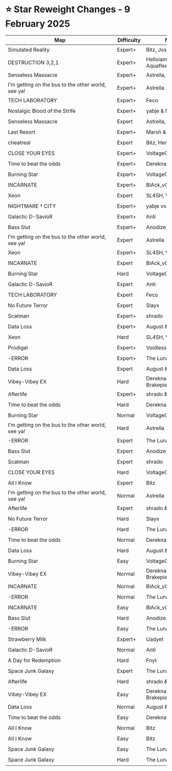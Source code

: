 # ⭐ Star Reweight Changes - 9 February 2025

| <div style="width:325px">Map</div> | <div style="width:75px">Difficulty</div> | <div style="width:200px">Mapper(s)</div> | <div style="width:175px">Star Rating Change</div> |
|-----|------------|-----------|---------------------------------------------------|
| Simulated Reality | Expert+ | Bitz, Joshabi & WalkingKat | ⭐ 14.18 → ⭐ 14.58 |
| DESTRUCTION 3,2,1 | Expert+ | Helloiamdaan, Bitz & Aquaflee | ⭐ 14.0 → ⭐ 14.26 |
| Senseless Massacre | Expert+ | Astrella, Bitz & Slayx | ⭐ 13.82 → ⭐ 13.72 |
| I'm getting on the bus to the other world, see ya! | Expert+ | Astrella | ⭐ 13.56 → ⭐ 13.36 |
| TECH LABORATORY | Expert+ | Feco | ⭐ 12.94 → ⭐ 13.05 |
| Nostalgic Blood of the Strife | Expert+ | yabje & Nolanimations | ⭐ 12.65 → ⭐ 12.85 |
| Senseless Massacre | Expert | Astrella, Bitz & Slayx | ⭐ 12.58 → ⭐ 12.75 |
| Last Resort | Expert+ | Marsh & Gabriel | ⭐ 12.51 → ⭐ 12.62 |
| cheatreal | Expert | Bitz, Hener, Tseska & Jevk | ⭐ 12.25 → ⭐ 12.72 |
| CLOSE YOUR EYES | Expert+ | VoltageO | ⭐ 12.2 → ⭐ 11.95 |
| Time to beat the odds | Expert+ | Dereknalox123 & Elecast | ⭐ 12.02 → ⭐ 12.09 |
| Burning Star | Expert+ | VoltageO & Aquaflee | ⭐ 11.93 → ⭐ 12.38 |
| INCAЯNATE | Expert+ | BlAck_vOid-1001 | ⭐ 11.85 → ⭐ 11.9 |
| Xeon | Expert | SL4SH, ViSi & WangYufy | ⭐ 11.55 → ⭐ 11.15 |
| NIGHTMARE † CITY | Expert+ | yabje vs. Mr_bjo | ⭐ 11.54 → ⭐ 11.79 |
| Galactic D-SavioR | Expert+ | Anti | ⭐ 11.2 → ⭐ 11.08 |
| Bass Slut | Expert+ | Anodize | ⭐ 10.7 → ⭐ 10.05 |
| I'm getting on the bus to the other world, see ya! | Expert | Astrella | ⭐ 10.46 → ⭐ 10.98 |
| Xeon | Expert+ | SL4SH, ViSi & WangYufy | ⭐ 9.96 → ⭐ 10.6 |
| INCAЯNATE | Expert | BlAck_vOid-1001 | ⭐ 9.9 → ⭐ 9.19 |
| Burning Star | Hard | VoltageO & Aquaflee | ⭐ 9.79 → ⭐ 9.54 |
| Galactic D-SavioR | Expert | Anti | ⭐ 9.71 → ⭐ 9.31 |
| TECH LABORATORY | Expert | Feco | ⭐ 9.63 → ⭐ 9.78 |
| No Future Terror | Expert | Slayx | ⭐ 8.84 → ⭐ 7.92 |
| Scatman | Expert+ | shrado | ⭐ 8.64 → ⭐ 8.17 |
| Data Loss | Expert+ | August & Dereknalox123 | ⭐ 8.42 → ⭐ 8.61 |
| Xeon | Hard | SL4SH, ViSi & WangYufy | ⭐ 8.4 → ⭐ 8.35 |
| Prodigal | Expert+ | Voidless | ⭐ 7.75 → ⭐ 8.36 |
| -ERROR | Expert+ | The Lunar Carver | ⭐ 7.67 → ⭐ 8.74 |
| Data Loss | Expert | August & Dereknalox123 | ⭐ 7.6 → ⭐ 8.13 |
| Vibey-Vibey EX | Hard | Dereknalox123 & Brakepie | ⭐ 7.57 → ⭐ 7.51 |
| Afterlife | Expert+ | shrado & Voidless | ⭐ 7.56 → ⭐ 8.51 |
| Time to beat the odds | Hard | Dereknalox123 & Elecast | ⭐ 7.44 → ⭐ 7.88 |
| Burning Star | Normal | VoltageO & Aquaflee | ⭐ 7.18 → ⭐ 7.83 |
| I'm getting on the bus to the other world, see ya! | Hard | Astrella | ⭐ 7.17 → ⭐ 7.85 |
| -ERROR | Expert | The Lunar Carver | ⭐ 6.96 → ⭐ 7.03 |
| Bass Slut | Expert | Anodize | ⭐ 6.24 → ⭐ 5.71 |
| Scatman | Expert | shrado | ⭐ 6.1 → ⭐ 5.71 |
| CLOSE YOUR EYES | Hard | VoltageO | ⭐ 5.75 → ⭐ 6.06 |
| All I Know | Expert | Bitz | ⭐ 5.7 → ⭐ 5.18 |
| I'm getting on the bus to the other world, see ya! | Normal | Astrella | ⭐ 5.27 → ⭐ 5.65 |
| Afterlife | Expert | shrado & Voidless | ⭐ 5.27 → ⭐ 6.9 |
| No Future Terror | Hard | Slayx | ⭐ 5.22 → ⭐ 6.61 |
| -ERROR | Hard | The Lunar Carver | ⭐ 5.11 → ⭐ 6.51 |
| Time to beat the odds | Normal | Dereknalox123 & Elecast | ⭐ 5.04 → ⭐ 5.7 |
| Data Loss | Hard | August & Dereknalox123 | ⭐ 4.96 → ⭐ 6.46 |
| Burning Star | Easy | VoltageO & Aquaflee | ⭐ 4.84 → ⭐ 5.56 |
| Vibey-Vibey EX | Normal | Dereknalox123 & Brakepie | ⭐ 4.81 → ⭐ 5.31 |
| INCAЯNATE | Normal | BlAck_vOid-1001 | ⭐ 4.75 → ⭐ 5.75 |
| -ERROR | Normal | The Lunar Carver | ⭐ 4.69 → ⭐ 5.01 |
| INCAЯNATE | Easy | BlAck_vOid-1001 | ⭐ 4.67 → ⭐ 5.27 |
| Bass Slut | Hard | Anodize | ⭐ 4.35 → ⭐ 5.11 |
| -ERROR | Easy | The Lunar Carver | ⭐ 4.35 → ⭐ 5.42 |
| Strawberry Milk | Expert+ | Uadyet | ⭐ 4.31 → ⭐ 5.17 |
| Galactic D-SavioR | Normal | Anti | ⭐ 4.27 → ⭐ 4.54 |
| A Day for Redemption | Hard | Fnyt | ⭐ 4.27 → ⭐ 5.37 |
| Space Junk Galaxy | Expert | The Lunar Carver | ⭐ 4.05 → ⭐ 4.88 |
| Afterlife | Hard | shrado & Voidless | ⭐ 4.03 → ⭐ 5.25 |
| Vibey-Vibey EX | Easy | Dereknalox123 & Brakepie | ⭐ 3.89 → ⭐ 4.71 |
| Data Loss | Normal | August & Dereknalox123 | ⭐ 3.88 → ⭐ 4.33 |
| Time to beat the odds | Easy | Dereknalox123 & Elecast | ⭐ 3.85 → ⭐ 4.55 |
| All I Know | Normal | Bitz | ⭐ 3.81 → ⭐ 4.16 |
| All I Know | Easy | Bitz | ⭐ 2.95 → ⭐ 3.65 |
| Space Junk Galaxy | Easy | The Lunar Carver | ⭐ 2.68 → ⭐ 3.55 |
| Space Junk Galaxy | Hard | The Lunar Carver | ⭐ 2.63 → ⭐ 4.28 |